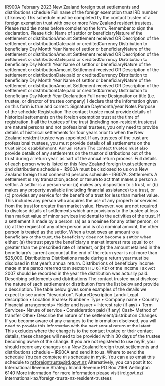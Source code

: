 IR900A February 2023 New Zealand foreign trust settlements and distributions schedule Full name of the foreign exemption trust IRD number (if known) This schedule must be completed by the contact trustee of a foreign exemption trust with one or more New Zealand resident trustees. Please read the notes before completing the form. Remember to sign the declaration. Please tick: Name of settlor or beneficiaryNature of the settlement or distributionAmount Settlement received OR Description of the settlement or distributionDate paid or creditedCurrency Distribution to beneficiary Day Month Year Name of settlor or beneficiaryNature of the settlement or distributionAmount Settlement received OR Description of the settlement or distributionDate paid or creditedCurrency Distribution to beneficiary Day Month Year Name of settlor or beneficiaryNature of the settlement or distributionAmount Settlement received OR Description of the settlement or distributionDate paid or creditedCurrency Distribution to beneficiary Day Month Year Name of settlor or beneficiaryNature of the settlement or distributionAmount Settlement received OR Description of the settlement or distributionDate paid or creditedCurrency Distribution to beneficiary Day Month Year Declaration Full name Designation or title (i.e. trustee, or director of trustee company) I declare that the information given on this form is true and correct. Signature Day/month/year Notes Purpose of the schedule Registration The contact trustee must provide details of historical settlements on the foreign exemption trust at the time of registration. If all the trustees of the trust (including non-resident trustees) are natural persons and not professional trustees, you only need to provide details of historical settlements for four years prior to when the New Zealand resident trustee was appointed. If any trustees of the trust are professional trustees, you must provide details of all settlements on the trust since establishment. Annual return The contact trustee must also provide details of any settlements on the trust or distributions out of the trust during a ‘return year’ as part of the annual return process. Full details of each person who is listed on this New Zealand foreign trust settlements and distributions schedule - IR900A must be disclosed to us on a New Zealand foreign trust connected persons schedule - IR607A. Settlements A settlement is any transaction, action or failure to act that makes a person a settlor. A settlor is a person who: (a) makes any disposition to a trust, or (b) makes any property available (including financial assistance) to a trust, or (c) provides any service for the benefit of a trust for less than market value. This includes any person who acquires the use of any property or services from the trust for greater than market value. However, you are not required to disclose details of settlements which are provisions to the trustee at less than market value of minor services incidental to the activities of the trust. If a settlement is made by a person: (a) as a nominee for any other person, or (b) at the request of any other person and is of a nominal amount, the other person is treated as the settlor. When a trust owes an amount to a beneficiary of the trust, the beneficiary does not become a settlor when either: (a) the trust pays the beneficiary a market interest rate equal to or greater than the prescribed rate of interest, or (b) the amount retained in the beneficiary’s current account at the end of the return year is not more than $25,000. Distributions Distributions made during a return year must be disclosed in that year’s annual return. Distributions of beneficiary income made in the period referred to in section HC 6(1)(b) of the Income Tax Act 2007 should be recorded in the year the distribution was actually paid. Describing settlements and distributions The contact trustee must disclose the nature of each settlement or distribution from the list below and provide a description. The table below gives some examples of the details we expect to see under “description”. NatureDescription Land• Legal description • Location Shares• Number • Type • Company name • Country Financial arrangements• Holder and issuer • Interest rate (if any) • Term Services• Nature of service • Consideration paid (if any) Cash• Method of transfer Other• Describe the nature of the settlement/distribution Changes If you become aware of any changes to the information disclosed, you will need to provide this information with the next annual return at the latest. This excludes where the change is to the contact trustee or their contact details, these changes will need to be provided within 30 days of the trustee becoming aware of the change. If you are not registered to use myIR, you should record any changes on a New Zealand foreign trust settlements and distributions schedule – IR900A and send it to us. Where to send the schedule You can complete this schedule in myIR. You can also email this schedule to nzforeigntrusts@ird.govt.nz Alternatively, you can post it to: International Revenue Strategy Inland Revenue PO Box 2198 Wellington 6140 More information For more information please visit ird.govt.nz/ international-tax/foreign-trusts-nz-resident-trustees